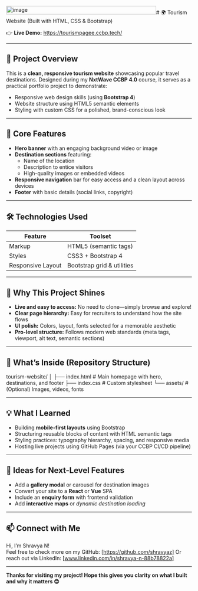 <img width="407" height="23" alt="image" src="https://github.com/user-attachments/assets/a200ff82-0b24-44e7-94ed-cf40fb7bdad9" /># 🌍 Tourism Website (Built with HTML, CSS & Bootstrap)

👉 **Live Demo:** https://tourismpagee.ccbp.tech/

---

## 🚀 Project Overview

This is a **clean, responsive tourism website** showcasing popular travel destinations. Designed during my **NxtWave CCBP 4.0** course, it serves as a practical portfolio project to demonstrate:

- Responsive web design skills (using **Bootstrap 4**)
- Website structure using HTML5 semantic elements
- Styling with custom CSS for a polished, brand-conscious look

---

## 🧩 Core Features

- **Hero banner** with an engaging background video or image
- **Destination sections** featuring:
  - Name of the location
  - Description to entice visitors
  - High-quality images or embedded videos
- **Responsive navigation** bar for easy access and a clean layout across devices
- **Footer** with basic details (social links, copyright)

---

## 🛠️ Technologies Used

| Feature            | Toolset                  |
|-------------------|--------------------------|
| Markup            | HTML5 (semantic tags)    |
| Styles            | CSS3 + Bootstrap 4       |
| Responsive Layout | Bootstrap grid & utilities |

---

## 🎯 Why This Project Shines

- **Live and easy to access:** No need to clone—simply browse and explore!
- **Clear page hierarchy:** Easy for recruiters to understand how the site flows
- **UI polish:** Colors, layout, fonts selected for a memorable aesthetic
- **Pro-level structure:** Follows modern web standards (meta tags, viewport, alt text, semantic sections)

---

## 📂 What’s Inside (Repository Structure)

tourism-website/
│
├── index.html # Main homepage with hero, destinations, and footer
├── index.css # Custom stylesheet
└── assets/ # (Optional) Images, videos, fonts


---

## 💡 What I Learned

- Building **mobile-first layouts** using Bootstrap
- Structuring reusable blocks of content with HTML semantic tags
- Styling practices: typography hierarchy, spacing, and responsive media
- Hosting live projects using GitHub Pages (via your CCBP CI/CD pipeline)

---

## 🎯 Ideas for Next-Level Features

- Add a **gallery modal** or carousel for destination images
- Convert your site to a **React** or **Vue** SPA
- Include an **enquiry form** with frontend validation
- Add **interactive maps** or *dynamic destination loading*

---

## 📫 Connect with Me

Hi, I’m Shravya N!  
Feel free to check more on my GitHub: [https://github.com/shravyaz]
Or reach out via LinkedIn: [www.linkedin.com/in/shravya-n-88b78822a]


---

**Thanks for visiting my project! Hope this gives you clarity on what I built and why it matters 😊**
